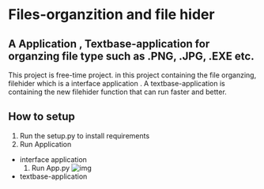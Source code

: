 # Files-organzition and file hider
## A Application , Textbase-application for organzing file type such as .PNG, .JPG, .EXE etc.

This project is free-time project.
in this project containing the file organzing, filehider which is a interface application . A textbase-application is containing the new filehider function that can run faster and better.

##  How to setup
1. Run the setup.py to install requirements
2. Run Application
 * interface application
   1. Run App.py
      ![img](https://ibb.co/X7JS8nm "img")
 * textbase-application


